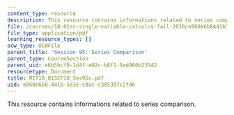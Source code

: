 ```yaml
---
content_type: resource
description: This resource contains informations related to series comparison.
file: /courses/18-01sc-single-variable-calculus-fall-2010/a960e6b8441b5e3ec8acc385397c2fd6_MIT18_01SCF10_Ses95c.pdf
file_type: application/pdf
learning_resource_types: []
ocw_type: OCWFile
parent_title: 'Session 95: Series Comparison'
parent_type: CourseSection
parent_uid: e6b5bcf0-1d4f-e02c-b8f1-5ed900b23542
resourcetype: Document
title: MIT18_01SCF10_Ses95c.pdf
uid: a960e6b8-441b-5e3e-c8ac-c385397c2fd6
---
```

This resource contains informations related to series comparison.


